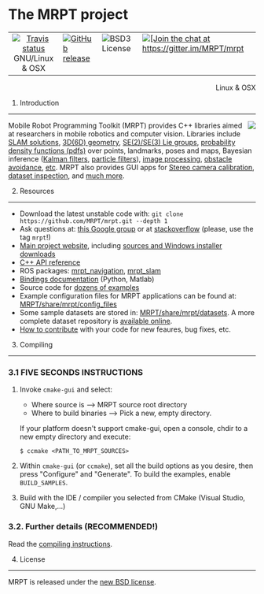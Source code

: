 The MRPT project 
====================================================

<table>
<tr>
<td align="center" valign="top"> <a href="https://travis-ci.org/MRPT/mrpt"><img alt="Travis status" src="https://travis-ci.org/MRPT/mrpt.png?branch=master"></a>
<br>
GNU/Linux & OSX</td>
<td valign="top"> <a href="https://github.com/MRPT/mrpt/releases"><img alt="GitHub release" src="https://img.shields.io/github/release/MRPT/mrpt.svg"></a> </td>
<td valign="top"> <a hre="https://github.com/MRPT/mrpt/blob/master/doc/LICENSE.txt"><img alt="BSD3 License" src="http://img.shields.io/badge/license-BSD3-brightgreen.svg"></a></td>
<td valign="top"> <a href="https://gitter.im/MRPT/mrpt"><img alt="[Join the chat at https://gitter.im/MRPT/mrpt" src="https://badges.gitter.im/Join%20Chat.svg"></a> </td>
</tr>
</table>

<div align="right" > Linux & OSX </div>

1. Introduction
------------------------------------------------------------------------------
<img align="right" src="https://mrpt.github.io/imgs/mrpt-videos-mix2.gif">

Mobile Robot Programming Toolkit (MRPT) provides C++ libraries aimed at researchers
in mobile robotics and computer vision. Libraries include [SLAM solutions](http://www.mrpt.org/List_of_SLAM_algorithms), [3D(6D) geometry](http://www.mrpt.org/tutorials/programming/maths-and-geometry/2d_3d_geometry/), [SE(2)/SE(3) Lie groups](http://ingmec.ual.es/~jlblanco/papers/jlblanco2010geometry3D_techrep.pdf), 
[probability density functions (pdfs)](http://reference.mrpt.org/stable/classmrpt_1_1utils_1_1_c_probability_density_function.html) over points, landmarks, poses and maps, 
Bayesian inference ([Kalman filters](http://www.mrpt.org/Kalman_Filters), [particle filters](http://www.mrpt.org/tutorials/programming/statistics-and-bayes-filtering/particle_filters/)), [image processing](http://www.mrpt.org/tutorials/programming/images-image-processing-camera-models/), [obstacle avoidance](http://www.mrpt.org/Obstacle_avoidance), [etc](http://reference.mrpt.org/devel/modules.html). 
MRPT also provides GUI apps for [Stereo camera calibration](http://www.mrpt.org/list-of-mrpt-apps/application-kinect-stereo-calib/), [dataset inspection](http://www.mrpt.org/list-of-mrpt-apps/rawlogviewer/), 
and [much more](http://www.mrpt.org/list-of-mrpt-apps/).

2. Resources
------------------------------------------------------------------------------
  * Download the latest unstable code with: `git clone https://github.com/MRPT/mrpt.git --depth 1`
  * Ask questions at: [this Google group](http://www.mrpt.org/forum/) or at [stackoverflow](http://stackoverflow.com/search?q=mrpt) (please, use the tag `mrpt`!)
  * [Main project website](http://www.mrpt.org/), including [sources and Windows installer downloads](http://www.mrpt.org/download-mrpt/)
  * [C++ API reference](http://reference.mrpt.org/)
  * ROS packages: [mrpt_navigation](http://wiki.ros.org/mrpt_navigation), [mrpt_slam](http://wiki.ros.org/mrpt_slam)
  * [Bindings documentation](https://github.com/MRPT/mrpt/wiki) (Python, Matlab)
  * Source code for [dozens of examples](http://www.mrpt.org/tutorials/mrpt-examples/)
  * Example configuration files for  MRPT applications can be found at: 
     [MRPT/share/mrpt/config_files](https://github.com/MRPT/mrpt/tree/master/share/mrpt/config_files)
  * Some sample datasets are stored in: 
     [MRPT/share/mrpt/datasets](https://github.com/MRPT/mrpt/tree/master/share/mrpt/datasets). 
    A more complete dataset repository is [available online](http://www.mrpt.org/robotics_datasets).
  * [How to contribute](https://github.com/MRPT/mrpt/blob/master/.github/CONTRIBUTING.md) with your code for new feaures, bug fixes, etc.

3. Compiling
------------------------------------------------------------------------------

### 3.1 **FIVE SECONDS INSTRUCTIONS**

1.  Invoke `cmake-gui` and select: 
      * Where source is          --> MRPT source root directory
      * Where to build binaries  --> Pick a new, empty directory.

    If your platform doesn't support cmake-gui, open a console, chdir to a new 
    empty directory and execute:
    
    	$ ccmake <PATH_TO_MRPT_SOURCES>

2. Within `cmake-gui` (or `ccmake`), set all the build options as 
   you desire, then press "Configure" and "Generate". To build 
   the examples, enable `BUILD_SAMPLES`.

3. Build with the IDE / compiler you selected from CMake (Visual Studio, GNU Make,...)


### 3.2. Further details (RECOMMENDED!)

Read the [compiling instructions](http://www.mrpt.org/Building_and_Installing_Instructions).


4. License
------------------------------------------------------------------------------

MRPT is released under the [new BSD license](http://www.mrpt.org/License/).

